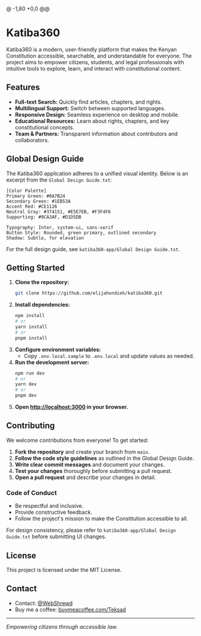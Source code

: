 @ -1,80 +0,0 @@
# Katiba360

Katiba360 is a modern, user-friendly platform that makes the Kenyan Constitution accessible, searchable, and understandable for everyone. The project aims to empower citizens, students, and legal professionals with intuitive tools to explore, learn, and interact with constitutional content.

## Features
- **Full-text Search:** Quickly find articles, chapters, and rights.
- **Multilingual Support:** Switch between supported languages.
- **Responsive Design:** Seamless experience on desktop and mobile.
- **Educational Resources:** Learn about rights, chapters, and key constitutional concepts.
- **Team & Partners:** Transparent information about contributors and collaborators.

## Global Design Guide
The Katiba360 application adheres to a unified visual identity. Below is an excerpt from the `Global Design Guide.txt`:

```
[Color Palette]
Primary Green: #0A7B24
Secondary Green: #1EB53A
Accent Red: #CE1126
Neutral Gray: #374151, #E5E7EB, #F3F4F6
Supporting: #9CA3AF, #D1D5DB

Typography: Inter, system-ui, sans-serif
Button Style: Rounded, green primary, outlined secondary
Shadow: Subtle, for elevation
```

For the full design guide, see `katiba360-app/Global Design Guide.txt`.

## Getting Started
1. **Clone the repository:**
   ```sh
   git clone https://github.com/elijahondiek/katiba360.git
   ```
2. **Install dependencies:**
   ```sh
   npm install
   # or
   yarn install
   # or
   pnpm install
   ```
3. **Configure environment variables:**
   - Copy `.env.local.sample` to `.env.local` and update values as needed.
4. **Run the development server:**
   ```sh
   npm run dev
   # or
   yarn dev
   # or
   pnpm dev
   ```
5. **Open [http://localhost:3000](http://localhost:3000) in your browser.**

## Contributing
We welcome contributions from everyone! To get started:

1. **Fork the repository** and create your branch from `main`.
2. **Follow the code style guidelines** as outlined in the Global Design Guide.
3. **Write clear commit messages** and document your changes.
4. **Test your changes** thoroughly before submitting a pull request.
5. **Open a pull request** and describe your changes in detail.

### Code of Conduct
- Be respectful and inclusive.
- Provide constructive feedback.
- Follow the project's mission to make the Constitution accessible to all.

For design consistency, please refer to `katiba360-app/Global Design Guide.txt` before submitting UI changes.

## License
This project is licensed under the MIT License.

## Contact
- Contact: [@WebShrewd](https://x.com/WebShrewd)
- Buy me a coffee: [buymeacoffee.com/Teksad](https://buymeacoffee.com/Teksad)

---

*Empowering citizens through accessible law.*